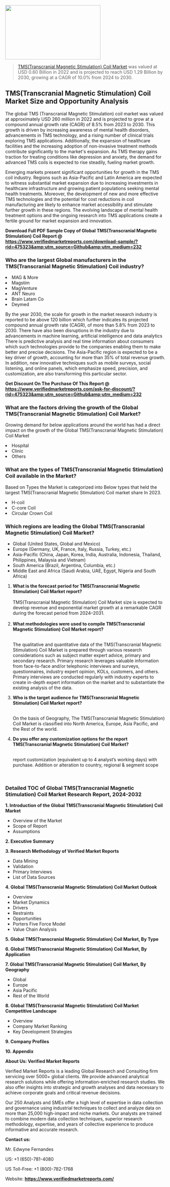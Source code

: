 
<img src="https://ffe5etoiles.com/wp-content/uploads/2024/12/MST1-300x171.png" alt="" width="300" height="171" class="alignnone size-medium wp-image-20088" /><blockquote><p><p><a href="https://www.verifiedmarketreports.com/download-sample/?rid=475323&utm_source=Github&utm_medium=232" target="_blank">TMS(Transcranial Magnetic Stimulation) Coil Market</a> was valued at USD 0.60 Billion in 2022 and is projected to reach USD 1.29 Billion by 2030, growing at a CAGR of 10.0% from 2024 to 2030.</p></blockquote><p><h2>TMS(Transcranial Magnetic Stimulation) Coil Market Size and Opportunity Analysis</h2><p>The global TMS (Transcranial Magnetic Stimulation) coil market was valued at approximately USD 260 million in 2022 and is projected to grow at a compound annual growth rate (CAGR) of 8.5% from 2023 to 2030. This growth is driven by increasing awareness of mental health disorders, advancements in TMS technology, and a rising number of clinical trials exploring TMS applications. Additionally, the expansion of healthcare facilities and the increasing adoption of non-invasive treatment methods contribute significantly to the market's expansion. As TMS therapy gains traction for treating conditions like depression and anxiety, the demand for advanced TMS coils is expected to rise steadily, fueling market growth.</p><p>Emerging markets present significant opportunities for growth in the TMS coil industry. Regions such as Asia-Pacific and Latin America are expected to witness substantial market expansion due to increasing investments in healthcare infrastructure and growing patient populations seeking mental health treatments. Moreover, the development of new and more effective TMS technologies and the potential for cost reductions in coil manufacturing are likely to enhance market accessibility and stimulate further growth in these regions. The evolving landscape of mental health treatment options and the ongoing research into TMS applications create a fertile ground for market expansion and innovation.</p></p><p class=""><strong>Download Full PDF Sample Copy of Global TMS(Transcranial Magnetic Stimulation) Coil Report @ <a href="https://www.verifiedmarketreports.com/download-sample/?rid=475323&amp;utm_source=Github&amp;utm_medium=232" target="_blank">https://www.verifiedmarketreports.com/download-sample/?rid=475323&amp;utm_source=Github&amp;utm_medium=232</a></strong></p><h3 id="" class="">Who are the largest Global manufacturers in the TMS(Transcranial Magnetic Stimulation) Coil industry?</h3><p><li>MAG & More</li><li> Magstim</li><li> MagVenture</li><li> ANT Neuro</li><li> Brain Latam Co</li><li> Deymed</li></p><div class=""><div class="" dir="" data-message-author-role="" data-message-id="" data-message-model-slug=""><div class=""><div class=""><div class=""><div class="" dir="" data-message-author-role="" data-message-id="" data-message-model-slug=""><div class=""><div class=""><p>By the year 2030, the scale for growth in the market research industry is reported to be above 120 billion which further indicates its projected compound annual growth rate (CAGR), of more than 5.8% from 2023 to 2030. There have also been disruptions in the industry due to advancements in machine learning, artificial intelligence and data analytics There is predictive analysis and real time information about consumers which such technologies provide to the companies enabling them to make better and precise decisions. The Asia-Pacific region is expected to be a key driver of growth, accounting for more than 35% of total revenue growth. In addition, new innovative techniques such as mobile surveys, social listening, and online panels, which emphasize speed, precision, and customization, are also transforming this particular sector.</p><p><strong>Get Discount On The Purchase Of This Report @&nbsp; <a href="https://www.verifiedmarketreports.com/ask-for-discount/?rid=475323&amp;utm_source=Github&amp;utm_medium=232" target="_blank">https://www.verifiedmarketreports.com/ask-for-discount/?rid=475323&amp;utm_source=Github&amp;utm_medium=232</a></strong></p></div></div></div></div></div></div></div></div><h3 id="" class="">What are the factors driving the growth of the Global TMS(Transcranial Magnetic Stimulation) Coil Market?</h3><p id="" class="">Growing demand for below applications around the world has had a direct impact on the growth of the Global TMS(Transcranial Magnetic Stimulation) Coil Market</p><p id="" class=""><li>Hospital</li><li> Clinic</li><li> Others</li></p><h3 id="" class="">What are the types of TMS(Transcranial Magnetic Stimulation) Coil available in the Market?</h3><p id="" class="">Based on Types the Market is categorized into Below types that held the largest TMS(Transcranial Magnetic Stimulation) Coil market share In 2023.</p><p id="" class=""><li>H-coil</li><li> C-core Coil</li><li> Circular Crown Coil</li></p><h3 id="" class="">Which regions are leading the Global TMS(Transcranial Magnetic Stimulation) Coil Market?</h3><ul><li>Global (United States, Global and Mexico)</li><li>Europe (Germany, UK, France, Italy, Russia, Turkey, etc.)</li><li>Asia-Pacific (China, Japan, Korea, India, Australia, Indonesia, Thailand, Philippines, Malaysia and Vietnam)</li><li>South America (Brazil, Argentina, Columbia, etc.)</li><li>Middle East and Africa (Saudi Arabia, UAE, Egypt, Nigeria and South Africa)</li></ul><p><ol><li><strong>What is the forecast period for TMS(Transcranial Magnetic Stimulation) Coil Market report?<br /></strong><br /><span data-sheets-root="1" data-sheets-value="{&quot;1&quot;:2,&quot;2&quot;:&quot;XXXX size is expected to develop revenue and exponential market growth at a remarkable CAGR during the forecast period from 2024&ndash;2030.&quot;}" data-sheets-userformat="{&quot;2&quot;:12674,&quot;4&quot;:{&quot;1&quot;:2,&quot;2&quot;:16776960},&quot;10&quot;:2,&quot;11&quot;:0,&quot;15&quot;:&quot;Arial&quot;,&quot;16&quot;:12}">TMS(Transcranial Magnetic Stimulation) Coil Market size is expected to develop revenue and exponential market growth at a remarkable CAGR during the forecast period from 2024&ndash;2031.</span><br /><br /></li><li><strong>What methodologies were used to compile TMS(Transcranial Magnetic Stimulation) Coil Market report?<br /><br /></strong><p>The qualitative and quantitative data of the&nbsp;TMS(Transcranial Magnetic Stimulation) Coil Market is prepared through various research considerations such as subject matter expert advice, primary and secondary research. Primary research leverages valuable information from face-to-face and/or telephonic interviews and surveys, questionnaires, industry expert opinion, KOLs, customers, and others. Primary interviews are conducted regularly with industry experts to create in-depth expert information on the market and to substantiate the existing analysis of the data.&nbsp;</p></li><li><strong>Who is the target audience for TMS(Transcranial Magnetic Stimulation) Coil Market report?<br /><br /></strong><p>On the basis of Geography, The&nbsp;TMS(Transcranial Magnetic Stimulation) Coil Market is classified into North America, Europe, Asia Pacific, and the Rest of the world.</p></li><li><strong>Do you offer any customization options for the report TMS(Transcranial Magnetic Stimulation) Coil Market?<br /><br /></strong><p>report customization (equivalent up to 4 analyst&rsquo;s working days) with purchase. Addition or alteration to country, regional &amp; segment scope</p><p>&nbsp;</p></li></ol></p><h3 id="" class="">Detailed TOC of Global TMS(Transcranial Magnetic Stimulation) Coil Market Research Report, 2024-2032</h3><p id="" class=""><strong>1. Introduction of the Global TMS(Transcranial Magnetic Stimulation) Coil Market</strong></p><ul><li>Overview of the Market</li><li>Scope of Report</li><li>Assumptions</li></ul><p id="" class=""><strong>2. Executive Summary</strong></p><p id="" class=""><strong>3. Research Methodology of&nbsp;Verified Market Reports</strong></p><ul><li>Data Mining</li><li>Validation</li><li>Primary Interviews</li><li>List of Data Sources</li></ul><p id="" class=""><strong>4. Global TMS(Transcranial Magnetic Stimulation) Coil Market Outlook</strong></p><ul><li>Overview</li><li>Market Dynamics</li><li>Drivers</li><li>Restraints</li><li>Opportunities</li><li>Porters Five Force Model</li><li>Value Chain Analysis</li></ul><p id="" class=""><strong>5. Global TMS(Transcranial Magnetic Stimulation) Coil Market, By&nbsp;Type</strong></p><p id="" class=""><strong>6. Global TMS(Transcranial Magnetic Stimulation) Coil Market, By Application</strong></p><p id="" class=""><strong>7. Global TMS(Transcranial Magnetic Stimulation) Coil Market, By Geography</strong></p><ul><li>Global</li><li>Europe</li><li>Asia Pacific</li><li>Rest of the World</li></ul><p id="" class=""><strong>8. Global TMS(Transcranial Magnetic Stimulation) Coil Market Competitive Landscape</strong></p><ul><li>Overview</li><li>Company Market Ranking</li><li>Key Development Strategies</li></ul><p id="" class=""><strong>9. Company Profiles</strong></p><p id="" class=""><strong>10. Appendix</strong></p><p id="" class=""><strong>About Us: Verified Market Reports</strong></p><p id="" class="">Verified Market Reports is a leading Global Research and Consulting firm servicing over 5000+ global clients. We provide advanced analytical research solutions while offering information-enriched research studies. We also offer insights into strategic and growth analyses and data necessary to achieve corporate goals and critical revenue decisions.</p><p id="" class="">Our 250 Analysts and SMEs offer a high level of expertise in data collection and governance using industrial techniques to collect and analyze data on more than 25,000 high-impact and niche markets. Our analysts are trained to combine modern data collection techniques, superior research methodology, expertise, and years of collective experience to produce informative and accurate research.</p><p id="" class=""><strong>Contact us:</strong></p><p id="" class="">Mr. Edwyne Fernandes</p><p id="" class="">US: +1 (650)-781-4080</p><p id="" class="">US Toll-Free: +1 (800)-782-1768</p><p id="" class="">Website: <a target="" data-test-app-aware-link=""><strong>https://www.verifiedmarketreports.com/</strong></a></p>
